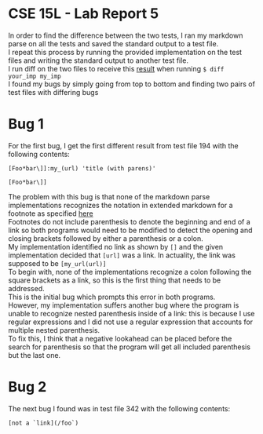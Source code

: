 # CSE 15L - Lab Report 5
In order to find the difference between the two tests, I ran my markdown parse on all the tests and saved the standard output to a test file.  
I repeat this process by running the provided implementation on the test files and writing the standard output to another test file.  
I run diff on the two files to receive this [result](/lab5-assets/diff.md) when running `$ diff your_imp my_imp`  
I found my bugs by simply going from top to bottom and finding two pairs of test files with differing bugs  

# Bug 1
For the first bug, I get the first different result from test file 194 with the following contents:
```
[Foo*bar\]]:my_(url) 'title (with parens)'

[Foo*bar\]]
```
The problem with this bug is that none of the markdown parse implementations recognizes the notation in extended markdown for a footnote as specified [here](https://www.markdownguide.org/extended-syntax/#footnotes)  
Footnotes do not include parenthesis to denote the beginning and end of a link so both programs would need to be modified to detect the opening and closing brackets followed by either a parenthesis or a colon.  
My implementation identified no link as shown by `[]` and the given implementation decided that `[url]` was a link. In actuality, the link was supposed to be `[my_url(url)]`  
To begin with, none of the implementations recognize a colon following the square brackets as a link, so this is the first thing that needs to be addressed.  
This is the initial bug which prompts this error in both programs.  
However, my implementation suffers another bug where the program is unable to recognize nested parenthesis inside of a link: this is because I use regular expressions and I did not use a regular expression that accounts for multiple nested parenthesis.  
To fix this, I think that a negative lookahead can be placed before the search for parenthesis so that the program will get all included parenthesis but the last one.  

# Bug 2
The next bug I found was in test file 342 with the following contents:
```
[not a `link](/foo`)
```
